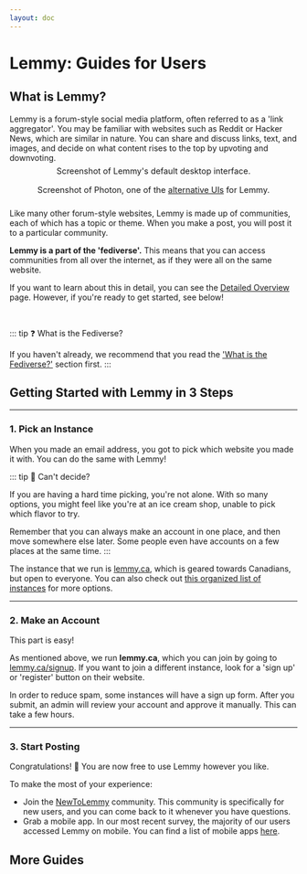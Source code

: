 ```yaml
---
layout: doc
---
```


# Lemmy: Guides for Users

## What is Lemmy?

Lemmy is a forum-style social media platform, often referred to as a 'link aggregator'. You may be familiar with websites such as Reddit or Hacker News, which are similar in nature. You can share and discuss links, text, and images, and decide on what content rises to the top by upvoting and downvoting.

<!-- <ImageGallery
  title="You can switch between a variety of themes and interfaces"
  :folders="[
    '/gallery/lemmy-screenshots/desktop',
  ]"
/> -->

<!-- <ImageGallery
      title="You can switch between a variety of themes and interfaces"
      :images="[
        '/gallery/lemmy-screenshots/desktop/desktop-D1_default.png',
        '/gallery/lemmy-screenshots/desktop/desktop-D2_photon.png',
        '/gallery/lemmy-screenshots/desktop/desktop-D3_tesseract.png',
        '/gallery/lemmy-screenshots/desktop/desktop-D5_old.png',
        '/gallery/lemmy-screenshots/desktop/desktop-L1_default.png',
        '/gallery/lemmy-screenshots/desktop/desktop-L2_photon.png',
        '/gallery/lemmy-screenshots/desktop/desktop-L3_tesseract.png',
        '/gallery/lemmy-screenshots/desktop/desktop-L5_old.png',
      ]"
    /> -->

<ThemedImage 
    lightImageUrl="/gallery/lemmy-screenshots/desktop/desktop-L1_default.png"
    darkImageUrl="/gallery/lemmy-screenshots/desktop/desktop-D1_default.png"
/>

<div class="caption">
  Screenshot of Lemmy's default desktop interface.
</div>

<ThemedImage 
    lightImageUrl="/gallery/lemmy-screenshots/desktop/desktop-L2_photon.png"
    darkImageUrl="/gallery/lemmy-screenshots/desktop/desktop-D2_photon.png"
/>

<div class="caption">
  Screenshot of Photon, one of the <a href="/en/guide/lemmy/for-users/alternative-uis">alternative UIs</a> for Lemmy.
</div>



Like many other forum-style websites, Lemmy is made up of communities, each of which has a topic or theme. When you make a post, you will post it to a particular community.

**Lemmy is a part of the 'fediverse'.** This means that you can access communities from all over the internet, as if they were all on the same website.

If you want to learn about this in detail, you can see the [Detailed Overview](./for-users/detailed-overview.md) page. However, if you're ready to get started, see below!

<br>

::: tip ❓ What is the Fediverse?

If you haven't already, we recommend that you read the ['What is the Fediverse?'](../get-started.md) section first.
:::

## Getting Started with Lemmy in 3 Steps

---

### 1. Pick an Instance

When you made an email address, you got to pick which website you made it with. You can do the same with Lemmy!

::: tip 🍦 Can't decide?

If you are having a hard time picking, you're not alone. With so many options, you might feel like you're at an ice cream shop, unable to pick which flavor to try.

Remember that you can always make an account in one place, and then move somewhere else later. Some people even have accounts on a few places at the same time.
:::

The instance that we run is [lemmy.ca](https://lemmy.ca), which is geared towards Canadians, but open to everyone. You can also check out [this organized list of instances](https://pangora.social/join/) for more options.

---

### 2. Make an Account

This part is easy!

As mentioned above, we run **lemmy.ca**, which you can join by going to [lemmy.ca/signup](https://lemmy.ca/signup). If you want to join a different instance, look for a 'sign up' or 'register' button on their website.

In order to reduce spam, some instances will have a sign up form. After you submit, an admin will review your account and approve it manually. This can take a few hours.

---

### 3. Start Posting

Congratulations! 🎉 You are now free to use Lemmy however you like.

To make the most of your experience:

- Join the [NewToLemmy](https://lemmy.ca/c/NewToLemmy) community. This community is specifically for new users, and you can come back to it whenever you have questions.
- Grab a mobile app. In our most recent survey, the majority of our users accessed Lemmy on mobile. You can find a list of mobile apps [here](/en/guide/lemmy/for-users/mobile-apps).


## More Guides

<HorizontalContainer>
<HorizontalCard
  title="Finding Communities"
  excerpt="Some tips and links that can help you find communities that you might like."
  image="/img/guide/lemmy/detailed-overview/lemmy-detailed_overview-fediverse.png"
  url="/en/guide/lemmy/for-users/how-to-find-communities"
  :hideCategory="true"
  :hideAuthor="true"
/>
<HorizontalCard
  title="Mobile Apps"
  excerpt="Around 85% of our users access Lemmy on mobile. See this page for info on mobile apps."
  image="/gallery/lemmy-screenshots/mobile/mobile-card.png"
  url="/en/guide/lemmy/for-users/mobile-apps"
  :hideCategory="true"
  :hideAuthor="true"
/>
<HorizontalCard
  title="Alternative UIs"
  excerpt="Don't like how Lemmy looks? There are a variety of different themes and interfaces that you can switch to."
  image="/gallery/lemmy-screenshots/desktop/desktop-D2_photon.png"
  url="/en/guide/lemmy/for-users/alternative-uis"
  :hideCategory="true"
  :hideAuthor="true"
/>
</HorizontalContainer>


<style scoped>
.caption {
  text-align: center;
  font-size: 0.9rem;
  color: var(--vp-c-text-2);
  margin: -0.5rem 0 1.5rem 0;
}
</style>

